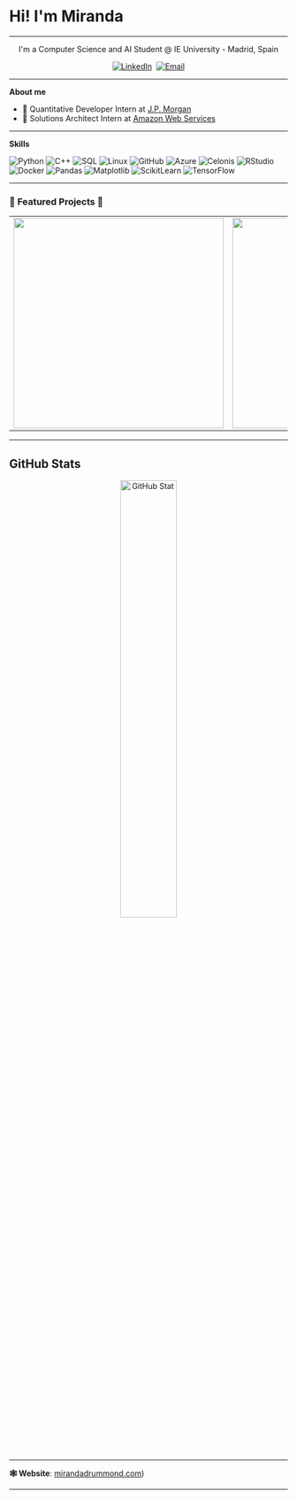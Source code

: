# Hi! I'm Miranda

---

<p align="center">I'm a Computer Science and AI Student @ IE University - Madrid, Spain </p>

<p align="center">
  <a href="https://www.linkedin.com/in/miranda-drummond" target="_blank"><img src="https://img.shields.io/badge/LinkedIn-%230077B5.svg?&style=for-the-badge&logo=linkedin&logoColor=white" alt="LinkedIn"></a>&nbsp;
  <a href="mailto:mirandadrummond2@gmail.com"><img src="https://img.shields.io/badge/Email-D14836?style=for-the-badge&logo=gmail&logoColor=white" alt="Email"></a>
  <a herf="mirandadrummond.com"> </a>
</p>

---

**About me**

- 💼 Quantitative Developer Intern at [J.P. Morgan](https://www.jpmorgan.com/global)
- 💼 Solutions Architect Intern at [Amazon Web Services](https://aws.amazon.com/)

---

**Skills**
<p>
  <img alt="Python" src="https://img.shields.io/badge/-Python-3776AB?style=for-the-badge&logo=python&logoColor=white" />
  <img alt="C++" src="https://img.shields.io/badge/-C++-00599C?style=for-the-badge&logo=c%2B%2B&logoColor=white" />
  <img alt="SQL" src="https://img.shields.io/badge/-SQL-4479A1?style=for-the-badge&logo=postgresql&logoColor=white" />
  <img alt="Linux" src="https://img.shields.io/badge/-Linux-FCC624?style=for-the-badge&logo=linux&logoColor=black" />
  <img alt="GitHub" src="https://img.shields.io/badge/-GitHub-181717?style=for-the-badge&logo=github" />
  <img alt="Azure" src="https://img.shields.io/badge/-Azure-0089D6?style=for-the-badge&logo=microsoft-azure&logoColor=white" />
  <img alt="Celonis" src="https://img.shields.io/badge/-Process%20Mining-3FA2C6?style=for-the-badge&logo=celonis&logoColor=white" />
  <img alt="RStudio" src="https://img.shields.io/badge/-RStudio-75AADB?style=for-the-badge&logo=rstudio&logoColor=white" />
  <img alt="Docker" src="https://img.shields.io/badge/-Docker-2496ED?style=for-the-badge&logo=docker&logoColor=white" />
  <img alt="Pandas" src="https://img.shields.io/badge/-Pandas-150458?style=for-the-badge&logo=pandas&logoColor=white" />
  <img alt="Matplotlib" src="https://img.shields.io/badge/-Matplotlib-013E73?style=for-the-badge&logo=matplotlib&logoColor=white" />
  <img alt="ScikitLearn" src="https://img.shields.io/badge/-ScikitLearn-F7931E?style=for-the-badge&logo=scikit-learn&logoColor=white" />
  <img alt="TensorFlow" src="https://img.shields.io/badge/-TensorFlow-FF6F00?style=for-the-badge&logo=tensorflow&logoColor=white" />
</p>


---

### 🌟 **Featured Projects** 🌟
<p align="center">
  <table>
    <tr>
      <td>
        <a href="https://github.com/mirandadrummond/AIReasoningAlgorithms">
          <img src="https://github-readme-stats.vercel.app/api/pin/?username=mirandadrummond&repo=AIReasoningAlgorithms" width="380" />
        </a>
      </td>
      <td>
        <a href="https://github.com/mirandadrummond/TicTacToe">
          <img src="https://github-readme-stats.vercel.app/api/pin/?username=mirandadrummond&repo=TicTacToe" width="380" />
        </a>
      </td>
    </tr>
  </table>
</p>

---

## GitHub Stats

<p align="center">
  <img src="https://github-readme-stats.vercel.app/api?username=mirandadrummond&show_icons=true&theme=tokyonight" alt="GitHub Stat" width="45%" />
</p>


---

**🕸️ Website**: [mirandadrummond.com](https://mirandadrummond.com/))  

---
